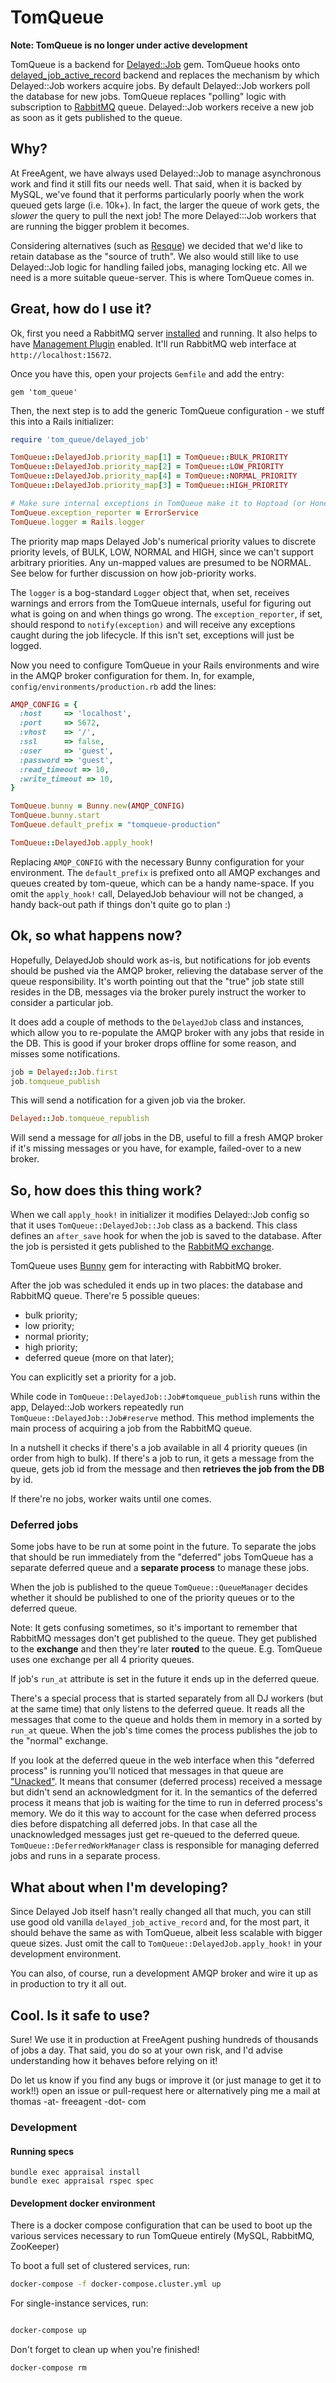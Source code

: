 TomQueue
=========

**Note: TomQueue is no longer under active development**


TomQueue is a backend for [Delayed::Job](https://github.com/collectiveidea/delayed_job) gem. TomQueue hooks onto [delayed_job_active_record](https://github.com/collectiveidea/delayed_job_active_record) backend and replaces the mechanism by which Delayed::Job workers acquire jobs. By default Delayed::Job workers poll the database for new jobs. TomQueue replaces "polling" logic with subscription to [RabbitMQ](http://rabbitmq.com) queue. Delayed::Job workers receive a new job as soon as it gets published to the queue.

Why?
----

At FreeAgent, we have always used Delayed::Job to manage asynchronous work and find it still fits our needs well. That said, when it is backed by MySQL, we've found that it performs particularly poorly when the work queued gets large (i.e. 10k+). In fact, the larger the queue of work gets, the *slower* the query to pull the next job! The more Delayed:::Job workers that are running the bigger problem it becomes.

Considering alternatives (such as [Resque](http://resquework.org)) we decided that we'd like to retain database as the "source of truth". We also would still like to use Delayed::Job logic for handling failed jobs, managing locking etc. All we need is a more suitable queue-server. This is where TomQueue comes in.

Great, how do I use it?
-----------------------

Ok, first you need a RabbitMQ server [installed](https://www.rabbitmq.com/download.html) and running. It also helps to have [Management Plugin](https://www.rabbitmq.com/management.html) enabled. It'll run RabbitMQ web interface at `http://localhost:15672`.

Once you have this, open your projects `Gemfile` and add the entry:

    gem 'tom_queue'

Then, the next step is to add the generic TomQueue configuration - we stuff this into a Rails initializer:

``` ruby
require 'tom_queue/delayed_job'

TomQueue::DelayedJob.priority_map[1] = TomQueue::BULK_PRIORITY
TomQueue::DelayedJob.priority_map[2] = TomQueue::LOW_PRIORITY
TomQueue::DelayedJob.priority_map[4] = TomQueue::NORMAL_PRIORITY
TomQueue::DelayedJob.priority_map[3] = TomQueue::HIGH_PRIORITY

# Make sure internal exceptions in TomQueue make it to Hoptoad (or Honeybadger or whatever)!
TomQueue.exception_reporter = ErrorService
TomQueue.logger = Rails.logger
```

The priority map maps Delayed Job's numerical priority values to discrete priority levels, of BULK, LOW, NORMAL and HIGH, since we can't support arbitrary priorities. Any un-mapped values are presumed to be NORMAL. See below for further discussion on how job-priority works.

The `logger` is a bog-standard `Logger` object that, when set, receives warnings and errors from the TomQueue internals, useful for figuring out what is going on and when things go wrong. The `exception_reporter`, if set, should respond to `notify(exception)` and will receive any exceptions caught during the job lifecycle. If this isn't set, exceptions will just be logged.

Now you need to configure TomQueue in your Rails environments and wire in the AMQP broker configuration for them. In, for example, `config/environments/production.rb` add the lines:

```ruby
AMQP_CONFIG = {
  :host     => 'localhost',
  :port     => 5672,
  :vhost    => '/',
  :ssl      => false,
  :user     => 'guest',
  :password => 'guest',
  :read_timeout => 10,
  :write_timeout => 10,
}

TomQueue.bunny = Bunny.new(AMQP_CONFIG)
TomQueue.bunny.start
TomQueue.default_prefix = "tomqueue-production"

TomQueue::DelayedJob.apply_hook!
```

Replacing `AMQP_CONFIG` with the necessary Bunny configuration for your environment. The `default_prefix` is prefixed onto all AMQP exchanges and queues created by tom-queue, which can be a handy name-space. If you omit the `apply_hook!` call, DelayedJob behaviour will not be changed, a handy back-out path if things don't quite go to plan :)

Ok, so what happens now?
------------------------

Hopefully, DelayedJob should work as-is, but notifications for job events should be pushed via the AMQP broker, relieving the database server of the queue responsibility. It's worth pointing out that the "true" job state still resides in the DB, messages via the broker purely instruct the worker to consider a particular job.

It does add a couple of methods to the `DelayedJob` class and instances, which allow you to re-populate the AMQP broker with any jobs that reside in the DB. This is good if your broker drops offline for some reason, and misses some notifications.

```ruby
job = Delayed::Job.first
job.tomqueue_publish
```

This will send a notification for a given job via the broker.

```ruby
Delayed::Job.tomqueue_republish
```

Will send a message for *all* jobs in the DB, useful to fill a fresh AMQP broker if it's missing messages or you have, for example, failed-over to a new broker.

So, how does this thing work?
-----------------------------

When we call `apply_hook!` in initializer it modifies Delayed::Job config so that it uses `TomQueue::DelayedJob::Job` class as a backend. This class defines an `after_save` hook for when the job is saved to the database. After the job is persisted it gets published to the [RabbitMQ exchange](http://rubybunny.info/articles/exchanges.html).

TomQueue uses [Bunny](http://rubybunny.info) gem for interacting with RabbitMQ broker.

After the job was scheduled it ends up in two places: the database and RabbitMQ queue. There're 5 possible queues:

- bulk priority;
- low priority;
- normal priority;
- high priority;
- deferred queue (more on that later);

You can explicitly set a priority for a job.

While code in `TomQueue::DelayedJob::Job#tomqueue_publish` runs within the app, Delayed::Job workers repeatedly run `TomQueue::DelayedJob::Job#reserve` method. This method implements the main process of acquiring a job from the RabbitMQ queue.

In a nutshell it checks if there's a job available in all 4 priority queues (in order from high to bulk). If there's a job to run, it gets a message from the queue, gets job id from the message and then **retrieves the job from the DB** by id.

If there're no jobs, worker waits until one comes.

### Deferred jobs

Some jobs have to be run at some point in the future. To separate the jobs that should be run immediately from the "deferred" jobs TomQueue has a separate deferred queue and a **separate process** to manage these jobs.

When the job is published to the queue `TomQueue::QueueManager` decides whether it should be published to one of the priority queues or to the deferred queue.

Note: It gets confusing sometimes, so it's important to remember that RabbitMQ messages don't get published to the queue. They get published to the **exchange** and then they're later **routed** to the queue. E.g. TomQueue uses one exchange per all 4 priority queues.

If job's `run_at` attribute is set in the future it ends up in the deferred queue.

There's a special process that is started separately from all DJ workers (but at the same time) that only listens to the deferred queue. It reads all the messages that come to the queue and holds them in memory in a sorted by `run_at` queue. When the job's time comes the process publishes the job to the "normal" exchange.

If you look at the deferred queue in the web interface when this "deferred process" is running you'll noticed that messages in that queue are ["Unacked"](https://www.rabbitmq.com/reliability.html). It means that consumer (deferred process) received a message but didn't send an acknowledgment for it. In the semantics of the deferred process it means that job is waiting for the time to run in deferred process's memory. We do it this way to account for the case when deferred process dies before dispatching all deferred jobs. In that case all the unacknowledged messages just get re-queued to the deferred queue. `TomQueue::DeferredWorkManager` class is responsible for managing deferred jobs and runs in a separate process.

What about when I'm developing?
-------------------------------

Since Delayed Job itself hasn't really changed all that much, you can still use good old vanilla `delayed_job_active_record` and, for the most part, it should behave the same as with TomQueue, albeit less scalable with bigger queue sizes. Just omit the call to `TomQueue::DelayedJob.apply_hook!` in your development environment.

You can also, of course, run a development AMQP broker and wire it up as in production to try it all out.

Cool. Is it safe to use?
------------------------

Sure! We use it in production at FreeAgent pushing hundreds of thousands of jobs a day. That said, you do so at your own risk, and I'd advise understanding how it behaves before relying on it!

Do let us know if you find any bugs or improve it (or just manage to get it to work!!) open an issue or pull-request here or alternatively ping me a mail at thomas -at- freeagent -dot- com

### Development

#### Running specs

```
bundle exec appraisal install
bundle exec appraisal rspec spec
```

#### Development docker environment

There is a docker compose configuration that can be used to boot up the various services necessary to run TomQueue entirely (MySQL, RabbitMQ, ZooKeeper)

To boot a full set of clustered services, run:

```sh
docker-compose -f docker-compose.cluster.yml up
```

For single-instance services, run:

```sh

docker-compose up
```

Don't forget to clean up when you're finished!

```sh
docker-compose rm
```






